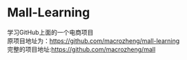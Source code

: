 # Mall-Learning
学习GitHub上面的一个电商项目  
原项目地址为：https://github.com/macrozheng/mall-learning  
完整的项目地址:https://github.com/macrozheng/mall
